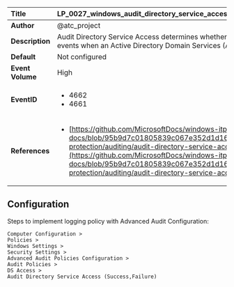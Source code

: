 | Title            | LP_0027_windows_audit_directory_service_access                                                                     |
|:-----------------|:--------------------------------------------------------------------------------|
| **Author**       | @atc_project                                                                      |
| **Description**  | Audit Directory Service Access determines whether the operating  system generates audit events when an Active Directory Domain  Services (AD DS) object is accessed                                                               |
| **Default**      | Not configured                                                                   |
| **Event Volume** | High                                                                    |
| **EventID**      | <ul><li>4662</li><li>4661</li></ul>         |
| **References**   | <ul><li>[https://github.com/MicrosoftDocs/windows-itpro-docs/blob/95b9d7c01805839c067e352d1d16702604b15f11/windows/security/threat-protection/auditing/audit-directory-service-access.md](https://github.com/MicrosoftDocs/windows-itpro-docs/blob/95b9d7c01805839c067e352d1d16702604b15f11/windows/security/threat-protection/auditing/audit-directory-service-access.md)</li></ul> |



## Configuration

Steps to implement logging policy with Advanced Audit Configuration:
```
Computer Configuration > 
Policies > 
Windows Settings > 
Security Settings > 
Advanced Audit Policies Configuration > 
Audit Policies > 
DS Access > 
Audit Directory Service Access (Success,Failure)
```


